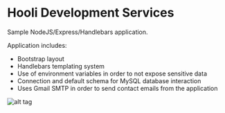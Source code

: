 # Hooli Development Services

Sample NodeJS/Express/Handlebars application.

Application includes:
* Bootstrap layout
* Handlebars templating system
* Use of environment variables in order to not expose sensitive data
* Connection and default schema for MySQL database interaction
* Uses Gmail SMTP in order to send contact emails from the application

![alt tag](https://github.com/mstearne/hoolids-express/blob/master/hds-node.png)

